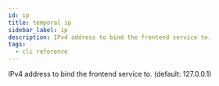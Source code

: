 ```yaml
---
id: ip
title: temporal ip
sidebar_label: ip
description: IPv4 address to bind the frontend service to.
tags:
  - cli reference
---
```


IPv4 address to bind the frontend service to.
(default: 127.0.0.1)
